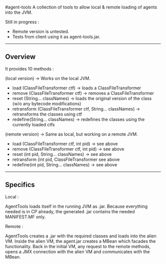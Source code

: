 #agent-tools
A collection of tools to allow local & remote loading of agents into the JVM. 

Still in progress :

- Remote version is untested.
- Tests from client using it as agent-tools.jar.

--------
Overview
--------

It provides 10 methods :

(local version) -> Works on the local JVM.

* load (ClassFileTransformer ctf) -> loads a ClassFileTransformer
* remove (ClassFileTransformer ctf) -> removes a ClassFileTransformer
* reset (String... classNames) -> loads the original version of the class (w/o any bytecode modifications)
* retransform (ClassFileTransformer ctf, String... classNames) -> retransforms the classes using ctf
* redefine(String... classNames) -> redefines the classes using the currently loaded ctfs

(remote version) -> Same as local, but working on a remote JVM. 

* load (ClassFileTransformer ctf, int pid) -> see above
* remove (ClassFileTransformer ctf, int pid) -> see above
* reset (int pid, String... classNames) -> see above
* retransform (int pid, ClassFileTransformer see above
* redefine(int pid, String... classNames) -> see above

---------
Specifics 
---------

Local :

AgentTools loads itself in the running JVM as .jar. 
Because everything needed is in CP already, the generated .jar contains the needed MANIFEST.MF only.

Remote :

AgentTools creates a .jar with the required classes and loads into the alien VM. 
Inside the alien VM, the agent.jar creates a MBean which facades the functionality.
Back in the initial VM, any request to the remote methods, opens a JMX connection with the alien VM and communicates with the MBean.

